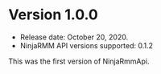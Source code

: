 # Version 1.0.0
* Release date: October 20, 2020.
* NinjaRMM API versions supported: 0.1.2

This was the first version of NinjaRmmApi.